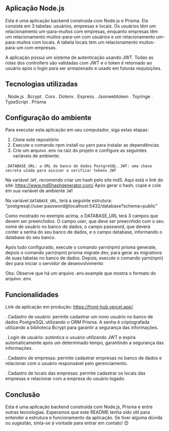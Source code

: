 ## Aplicação Node.js

Esta é uma aplicação backend construída com Node.js e Prisma. Ela consiste em 3 tabelas: usuários, empresas e locais. Os usuários têm um relacionamento um-para-muitos com empresas, enquanto empresas têm um relacionamento muitos-para-um com usuários e um relacionamento um-para-muitos com locais. A tabela locais tem um relacionamento muitos-para-um com empresas.

A aplicação possui um sistema de autenticação usando JWT. Todas as rotas dos controllers são validadas com JWT e o token é retornado ao usuário após o login para ser armazenado e usado em futuras requisições.

## Tecnologias utilizadas

. Node.js
. Bcrypt
. Cors
. Dotenv
. Express
. Jsonwebtoken
. Tsyringe
. TypeScript
. Prisma

## Configuração do ambiente

Para executar esta aplicação em seu computador, siga estas etapas:

1. Clone este repositório
2. Execute o comando npm install ou yarn para instalar as dependências
3. Crie um arquivo .env na raiz do projeto e configure as seguintes variáveis de ambiente:

. `DATABASE_URL: a URL do banco de dados PostgreSQL`
. `JWT: uma chave secreta usada para assinar e verificar tokens JWT`

Na variável `JWT`, recomendo criar um hash pelo site md5. Aqui está o link do site: https://www.md5hashgenerator.com/
Após gerar o hash, copie e cole em sua variável de ambiente `JWT`

Na variável `DATABASE_URL`, terá a seguinte estrutura: "postgresql://user:password@localhost:5432/database?schema=public"

Como mostrado no exemplo acima, o DATABASE_URL terá 3 campos que devem ser preenchidos. O campo user, que deve ser preecnhido com o seu nome de usuário no banco de dados, o campo password, que deverá conter a senha do seu banco de dados, e o campo database, informando o database do seu banco.

Após tudo configurado, execute o comando yarn(npm) prisma generate, depois o comando yarn(npm) prisma migrate dev, para gerar as migrations de suas tabelas no banco de dados. Depois, execute o comando yarn(npm) dev para iniciar o servidor de desenvolvimento

Obs: Observe que há um arquivo .env.example que mostra o formato do arquivo .env.

## Funcionalidades

Link da aplicação em produção: https://front-hub.vercel.app/

. Cadastro de usuário: permite cadastrar um novo usuário no banco de dados PostgreSQL utilizando o ORM Prisma. A senha é criptografada utilizando a biblioteca Bcrypt para garantir a segurança das informações.

. Login de usuário: autentica o usuário utilizando JWT e expira automaticamente após um determinado tempo, garantindo a segurança das informações.

. Cadastro de empresas: permite cadastrar empresas no banco de dados e relacionar com o usuário responsável pelo gerenciamento.

. Cadastro de locais das empresas: permite cadastrar os locais das empresas e relacionar com a empresa do usuário logado.

## Conclusão

Esta é uma aplicação backend construída com Node.js, Prisma e entre outras tecnologias. Esperamos que este README tenha sido útil para entender a estrutura e funcionamento da aplicação. Se tiver alguma dúvida ou sugestão, sinta-se à vontade para entrar em contato! 😊